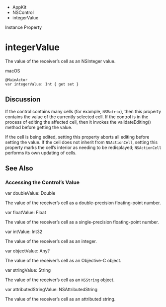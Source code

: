 

- AppKit
- NSControl
-  integerValue 

Instance Property

# integerValue

The value of the receiver’s cell as an NSInteger value.

macOS

``` source
@MainActor
var integerValue: Int { get set }
```

## Discussion

If the control contains many cells (for example, `NSMatrix`), then this property contains the value of the currently selected cell. If the control is in the process of editing the affected cell, then it invokes the validateEditing() method before getting the value.

If the cell is being edited, setting this property aborts all editing before setting the value. If the cell does not inherit from `NSActionCell`, setting this property marks the cell’s interior as needing to be redisplayed; `NSActionCell` performs its own updating of cells.

## See Also

### Accessing the Control’s Value

var doubleValue: Double

The value of the receiver’s cell as a double-precision floating-point number.

var floatValue: Float

The value of the receiver’s cell as a single-precision floating-point number.

var intValue: Int32

The value of the receiver’s cell as an integer.

var objectValue: Any?

The value of the receiver’s cell as an Objective-C object.

var stringValue: String

The value of the receiver’s cell as an `NSString` object.

var attributedStringValue: NSAttributedString

The value of the receiver’s cell as an attributed string.

